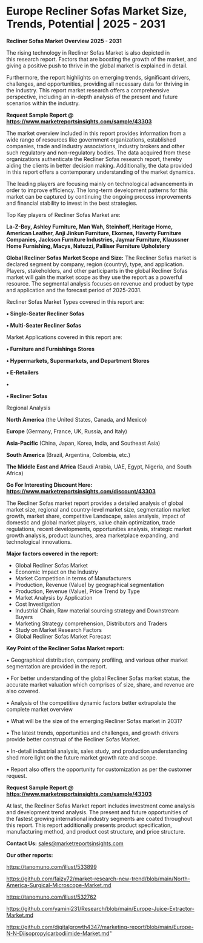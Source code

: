 # Europe Recliner Sofas Market Size, Trends, Potential | 2025 - 2031

<Strong> Recliner Sofas Market Overview 2025 - 2031</strong>

The rising technology in Recliner Sofas Market is also depicted in this research report. Factors that are boosting the growth of the market, and giving a positive push to thrive in the global market is explained in detail.

Furthermore, the report highlights on emerging trends, significant drivers, challenges, and opportunities, providing all necessary data for thriving in the industry. This report market research offers a comprehensive perspective, including an in-depth analysis of the present and future scenarios within the industry.

<strong>Request Sample Report @ <a href=https://www.marketreportsinsights.com/sample/43303>https://www.marketreportsinsights.com/sample/43303</a></strong>

The market overview included in this report provides information from a wide range of resources like government organizations, established companies, trade and industry associations, industry brokers and other such regulatory and non-regulatory bodies. The data acquired from these organizations authenticate the Recliner Sofas research report, thereby aiding the clients in better decision making. Additionally, the data provided in this report offers a contemporary understanding of the market dynamics.

The leading players are focusing mainly on technological advancements in order to improve efficiency. The long-term development patterns for this market can be captured by continuing the ongoing process improvements and financial stability to invest in the best strategies.

Top Key players of Recliner Sofas Market are:

<strong>La-Z-Boy, Ashley Furniture, Man Wah, Steinhoff, Heritage Home, American Leather, Anji Jinkun Furniture, Ekornes, Haverty Furniture Companies, Jackson Furniture Industries, Jaymar Furniture, Klaussner Home Furnishing, Macys, Natuzzi, Palliser Furniture Upholstery</strong>

<strong><b>Global Recliner Sofas Market Scope and Size:</b></strong>
The Recliner Sofas market is declared segment by company, region (country), type, and application. Players, stakeholders, and other participants in the global Recliner Sofas market will gain the market scope as they use the report as a powerful resource. The segmental analysis focuses on revenue and product by type and application and the forecast period of 2025-2031.

Recliner Sofas Market Types covered in this report are:

<strong>•  Single-Seater Recliner Sofas

•  Multi-Seater Recliner Sofas</strong>

Market Applications covered in this report are:

<strong>•  Furniture and Furnishings Stores

•  Hypermarkets, Supermarkets, and Department Stores

•  E-Retailers

•  

•  Recliner Sofas</strong> 

Regional Analysis

<strong>North America</strong> (the United States, Canada, and Mexico)

<strong>Europe</strong> (Germany, France, UK, Russia, and Italy)

<strong>Asia-Pacific</strong> (China, Japan, Korea, India, and Southeast Asia)

<strong>South America</strong> (Brazil, Argentina, Colombia, etc.)

<strong>The Middle East and Africa</strong> (Saudi Arabia, UAE, Egypt, Nigeria, and South Africa)

<strong>Go For Interesting Discount Here: <a href=https://www.marketreportsinsights.com/discount/43303>https://www.marketreportsinsights.com/discount/43303</a></strong>

The Recliner Sofas market report provides a detailed analysis of global market size, regional and country-level market size, segmentation market growth, market share, competitive Landscape, sales analysis, impact of domestic and global market players, value chain optimization, trade regulations, recent developments, opportunities analysis, strategic market growth analysis, product launches, area marketplace expanding, and technological innovations.

<strong><b>Major factors covered in the report:</b></strong>
<ul>
  <li>Global Recliner Sofas Market </li>
  <li>Economic Impact on the Industry</li>
  <li>Market Competition in terms of Manufacturers</li>
  <li>Production, Revenue (Value) by geographical segmentation</li>
  <li>Production, Revenue (Value), Price Trend by Type</li>
  <li>Market Analysis by Application</li>
  <li>Cost Investigation</li>
  <li>Industrial Chain, Raw material sourcing strategy and Downstream Buyers</li>
  <li>Marketing Strategy comprehension, Distributors and Traders</li>
  <li>Study on Market Research Factors</li>
  <li>Global Recliner Sofas Market Forecast</li>
</ul>

<strong><b>Key Point of the Recliner Sofas Market report:</b></strong>

• Geographical distribution, company profiling, and various other market segmentation are provided in the report.

• For better understanding of the global Recliner Sofas market status, the accurate market valuation which comprises of size, share, and revenue are also covered.

• Analysis of the competitive dynamic factors better extrapolate the complete market overview

• What will be the size of the emerging Recliner Sofas market in 2031?

• The latest trends, opportunities and challenges, and growth drivers provide better construal of the Recliner Sofas Market.

• In-detail industrial analysis, sales study, and production understanding shed more light on the future market growth rate and scope.

• Report also offers the opportunity for customization as per the customer request.

<strong>Request Sample Report @ <a href=https://www.marketreportsinsights.com/sample/43303>https://www.marketreportsinsights.com/sample/43303</a></strong>

At last, the Recliner Sofas Market report includes investment come analysis and development trend analysis. The present and future opportunities of the fastest growing international industry segments are coated throughout this report. This report additionally presents product specification, manufacturing method, and product cost structure, and price structure.

<strong>Contact Us:</strong>
sales@marketreportsinsights.com

<strong>Our other reports:</strong>

<a href=https://tanomuno.com/illust/533899>https://tanomuno.com/illust/533899</a>

<a href=https://github.com/faizy72/market-research-new-trend/blob/main/North-America-Surgical-Microscope-Market.md>https://github.com/faizy72/market-research-new-trend/blob/main/North-America-Surgical-Microscope-Market.md</a>

<a href=https://tanomuno.com/illust/532762>https://tanomuno.com/illust/532762</a>

<a href=https://github.com/yamini231/Research/blob/main/Europe-Juice-Extractor-Market.md>https://github.com/yamini231/Research/blob/main/Europe-Juice-Extractor-Market.md</a>

<a href=https://github.com/digitalgrowth4347/marketing-report/blob/main/Europe-N-N-Diisopropylcarbodiimide-Market.md>https://github.com/digitalgrowth4347/marketing-report/blob/main/Europe-N-N-Diisopropylcarbodiimide-Market.md</a>"

